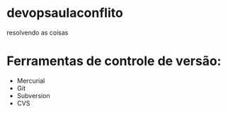 # devopsaulaconflito
resolvendo as coisas

# Ferramentas de controle de versão:

* Mercurial
* Git
* Subversion
* CVS
